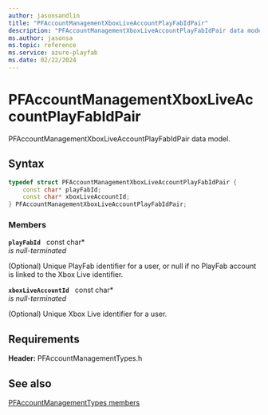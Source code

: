 ```yaml
---
author: jasonsandlin
title: "PFAccountManagementXboxLiveAccountPlayFabIdPair"
description: "PFAccountManagementXboxLiveAccountPlayFabIdPair data model."
ms.author: jasonsa
ms.topic: reference
ms.service: azure-playfab
ms.date: 02/22/2024
---
```


# PFAccountManagementXboxLiveAccountPlayFabIdPair  

PFAccountManagementXboxLiveAccountPlayFabIdPair data model.  

## Syntax  
  
```cpp
typedef struct PFAccountManagementXboxLiveAccountPlayFabIdPair {  
    const char* playFabId;  
    const char* xboxLiveAccountId;  
} PFAccountManagementXboxLiveAccountPlayFabIdPair;  
```
  
### Members  
  
**`playFabId`** &nbsp; const char*  
*is null-terminated*  
  
(Optional) Unique PlayFab identifier for a user, or null if no PlayFab account is linked to the Xbox Live identifier.
  
**`xboxLiveAccountId`** &nbsp; const char*  
*is null-terminated*  
  
(Optional) Unique Xbox Live identifier for a user.
  
  
## Requirements  
  
**Header:** PFAccountManagementTypes.h
  
## See also  
[PFAccountManagementTypes members](../pfaccountmanagementtypes_members.md)  

  
  
